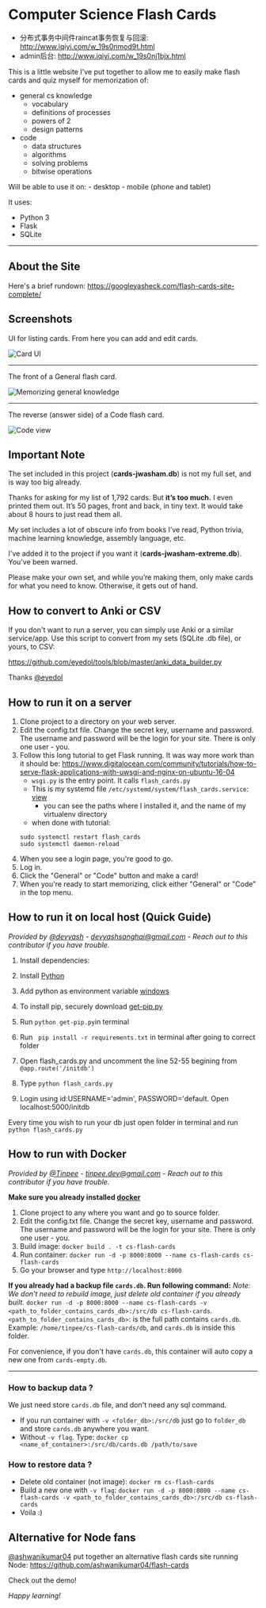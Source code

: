 # Computer Science Flash Cards

- 分布式事务中间件raincat事务恢复与回滚: http://www.iqiyi.com/w_19s0nmod9t.html
- admin后台: http://www.iqiyi.com/w_19s0nj1bjx.html


This is a little website I've put together to allow me to easily make flash cards and quiz myself for memorization of:

- general cs knowledge
    - vocabulary
    - definitions of processes
    - powers of 2
    - design patterns
- code
    - data structures
    - algorithms
    - solving problems
    - bitwise operations

Will be able to use it on:
    - desktop
    - mobile (phone and tablet)

It uses:
- Python 3
- Flask
- SQLite

---

## About the Site

Here's a brief rundown: https://googleyasheck.com/flash-cards-site-complete/

## Screenshots

UI for listing cards. From here you can add and edit cards.

![Card UI](screenshots/cards_ui-1467754141259.png)

---

The front of a General flash card.

![Memorizing general knowledge](screenshots/memorize_ui-1467754306971.png)

---

The reverse (answer side) of a Code flash card.

![Code view](screenshots/memorize_code-1467754962142.png)

## Important Note

The set included in this project (**cards-jwasham.db**) is not my full set, and is way too big already.

Thanks for asking for my list of 1,792 cards. But **it’s too much.** I even printed them out. It’s 50 pages, front and back, in tiny text. It would take about 8 hours to just read them all.

My set includes a lot of obscure info from books I’ve read, Python trivia, machine learning knowledge, assembly language, etc.

I've added it to the project if you want it (**cards-jwasham-extreme.db**). You've been warned.

Please make your own set, and while you’re making them, only make cards for what you need to know. Otherwise, it gets out of hand. 

## How to convert to Anki or CSV

If you don't want to run a server, you can simply use Anki or a similar service/app. Use this script to convert from my sets (SQLite .db file), or yours, to CSV:

https://github.com/eyedol/tools/blob/master/anki_data_builder.py

Thanks [@eyedol](https://github.com/eyedol)

## How to run it on a server

1. Clone project to a directory on your web server.
1. Edit the config.txt file. Change the secret key, username and password. The username and password will be the login 
    for your site. There is only one user - you.
1. Follow this long tutorial to get Flask running. It was way more work than it should be:
    https://www.digitalocean.com/community/tutorials/how-to-serve-flask-applications-with-uwsgi-and-nginx-on-ubuntu-16-04
    - `wsgi.py` is the entry point. It calls `flash_cards.py`
    - This is my systemd file `/etc/systemd/system/flash_cards.service`: [view](flash_cards.service)
        - you can see the paths where I installed it, and the name of my virtualenv directory
    - when done with tutorial:
    ```
    sudo systemctl restart flash_cards
    sudo systemctl daemon-reload
    ```
1. When you see a login page, you're good to go.
1. Log in.
1. Click the "General" or "Code" button and make a card!
1. When you're ready to start memorizing, click either "General" or "Code"
    in the top menu.

## How to run it on local host (Quick Guide)

*Provided by [@devyash](https://github.com/devyash) - devyashsanghai@gmail.com - Reach out to this contributor if you have trouble.*

1. Install dependencies:
  1. Install [Python ](https://www.python.org/download/releases/2.7/)
  2. Add python as environment variable [windows](http://stackoverflow.com/questions/3701646/how-to-add-to-the-pythonpath-in-windows-7)
  3. To install pip, securely download [get-pip.py](https://bootstrap.pypa.io/get-pip.py)
  4. Run ```python get-pip.py```in terminal
  5. Run ``` pip install -r requirements.txt``` in terminal after going to correct folder
2. Open flash_cards.py and uncomment the line 52-55 begining from ``` @app.route('/initdb')```
3. Type ```python flash_cards.py``` 

4. Login using id:USERNAME='admin', PASSWORD='default. Open localhost:5000/initdb

Every time you wish to run your db just open folder in terminal and run  ```python flash_cards.py```

## How to run with Docker

*Provided by [@Tinpee](https://github.com/tinpee) - tinpee.dev@gmail.com - Reach out to this contributor if you have trouble.*

__Make sure you already installed [docker](https://www.docker.com)__

1. Clone project to any where you want and go to source folder.
1. Edit the config.txt file. Change the secret key, username and password. The username and password will be the login 
    for your site. There is only one user - you.
1. Build image: `docker build . -t cs-flash-cards`
1. Run container: `docker run -d -p 8000:8000 --name cs-flash-cards cs-flash-cards`
1. Go your browser and type `http://localhost:8000`

__If you already had a backup file `cards.db`. Run following command:__
*Note: We don't need to rebuild image, just delete old container if you already built.*
`docker run -d -p 8000:8000 --name cs-flash-cards -v <path_to_folder_contains_cards_db>:/src/db cs-flash-cards`.
`<path_to_folder_contains_cards_db>`: is the full path contains `cards.db`.
Example: `/home/tinpee/cs-flash-cards/db`, and `cards.db` is inside this folder.

For convenience, if you don't have `cards.db`, this container will auto copy a new one from `cards-empty.db`.

---

### How to backup data ?
We just need store `cards.db` file, and don't need any sql command.
- If you run container with `-v <folder_db>:/src/db` just go to `folder_db` and store `cards.db` anywhere you want.
- Without `-v flag`. Type: `docker cp <name_of_container>:/src/db/cards.db /path/to/save`

### How to restore data ?
- Delete old container (not image): `docker rm cs-flash-cards`
- Build a new one with `-v flag`:
`docker run -d -p 8000:8000 --name cs-flash-cards -v <path_to_folder_contains_cards_db>:/src/db cs-flash-cards`
- Voila :)

## Alternative for Node fans

[@ashwanikumar04](https://github.com/ashwanikumar04) put together an alternative flash cards site running Node: https://github.com/ashwanikumar04/flash-cards

Check out the demo!

*Happy learning!*

